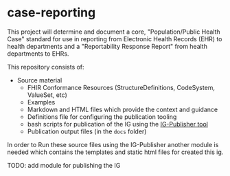 # case-reporting
This project will determine and document a core, "Population/Public Health Case" standard for use in reporting from Electronic Health Records (EHR) to health departments and a "Reportability Response Report" from health departments to EHRs.

This repository consists of:

- Source material
  - FHIR Conformance Resources (StructureDefinitions, CodeSystem, ValueSet, etc)
  - Examples
  - Markdown and HTML files which provide the context and guidance
  - Definitions file for configuring the publication tooling
  - bash scripts for publication of the IG using the [IG-Publisher tool](http://wiki.hl7.org/index.php?title=IG_Publisher_Documentation)
  - Publication output files (in the `docs` folder)
  
In order to Run these source files using the IG-Publisher another module is needed which contains the templates and static html files for created this ig.

TODO: add module for publishing the IG
